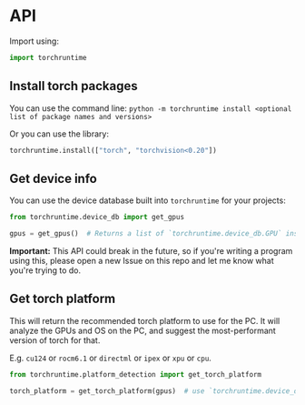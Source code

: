 # API
Import using:
```py
import torchruntime
```

## Install torch packages
You can use the command line:
`python -m torchruntime install <optional list of package names and versions>`

Or you can use the library:
```py
torchruntime.install(["torch", "torchvision<0.20"])
```

## Get device info
You can use the device database built into `torchruntime` for your projects:
```py
from torchruntime.device_db import get_gpus

gpus = get_gpus()  # Returns a list of `torchruntime.device_db.GPU` instances containing the fields: vendor_id, vendor_name, device_id, device_name, is_discrete
```

**Important:** This API could break in the future, so if you're writing a program using this, please open a new Issue on this repo and let me know what you're trying to do.

## Get torch platform
This will return the recommended torch platform to use for the PC. It will analyze the GPUs and OS on the PC, and suggest the most-performant version of torch for that.

E.g. `cu124` or `rocm6.1` or `directml` or `ipex` or `xpu` or `cpu`.

```py
from torchruntime.platform_detection import get_torch_platform

torch_platform = get_torch_platform(gpus)  # use `torchruntime.device_db.get_gpus()` to get a list of recognized GPUs
```
